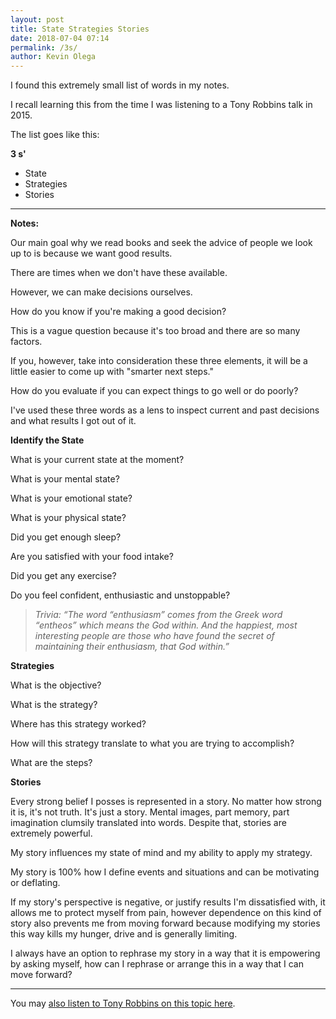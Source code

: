 ```yaml
--- 
layout: post 
title: State Strategies Stories
date: 2018-07-04 07:14
permalink: /3s/ 
author: Kevin Olega 
--- 
```


I found this extremely small list of words in my notes.

I recall learning this from the time I was listening to a Tony Robbins talk in 2015.

The list goes like this:

**3 s'**

- State
- Strategies
- Stories

---

**Notes:**

Our main goal why we read books and seek the advice of people we look up to is because we want good results.

There are times when we don't have these available.

However, we can make decisions ourselves.

How do you know if you're making a good decision?

This is a vague question because it's too broad and there are so many factors.

If you, however, take into consideration these three elements, it will be a little easier to come up with "smarter next steps."

How do you evaluate if you can expect things to go well or do poorly?

I've used these three words as a lens to inspect current and past decisions and what results I got out of it.

**Identify the State**

What is your current state at the moment?

What is your mental state?

What is your emotional state?

What is your physical state?

Did you get enough sleep?

Are you satisfied with your food intake?

Did you get any exercise?

Do you feel confident, enthusiastic and unstoppable?

> *Trivia: “The word “enthusiasm” comes from the Greek word “entheos” which means the God within. And the happiest, most interesting people are those who have found the secret of maintaining their enthusiasm, that God within.”*


**Strategies**

What is the objective?

What is the strategy?

Where has this strategy worked?

How will this strategy translate to what you are trying to accomplish?

What are the steps?

**Stories**

Every strong belief I posses is represented in a story. No matter how strong it is, it's not truth. It's just a story. Mental images, part memory, part imagination clumsily translated into words. Despite that, stories are extremely powerful.

My story influences my state of mind and my ability to apply my strategy.

My story is 100% how I define events and situations and can be motivating or deflating.

If my story's perspective is negative, or justify results I'm dissatisfied with, it allows me to protect myself from pain, however dependence on this kind of story also prevents me from moving forward because modifying my stories this way kills my hunger, drive and is generally limiting.

I always have an option to rephrase my story in a way that it is empowering by asking myself, how can I rephrase or arrange this in a way that I can move forward?

--- 

You may [also listen to Tony Robbins on this topic here](https://www.tonyrobbins.com/podcasts/3-steps-breakthrough/).